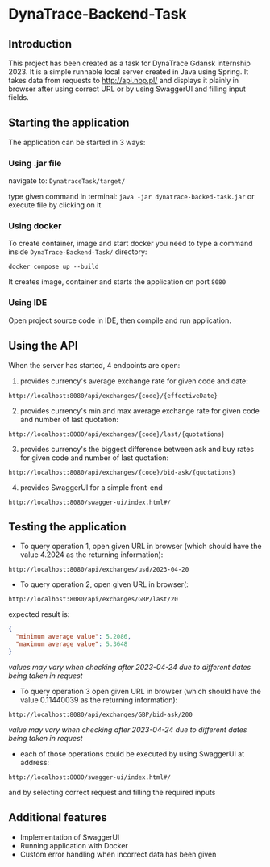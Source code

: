 # DynaTrace-Backend-Task

## Introduction

This project has been created as a task for DynaTrace Gdańsk internship 2023. It is a simple runnable local server created in Java using Spring. It takes data from requests to http://api.nbp.pl/ and displays it plainly in browser after using correct URL or by using SwaggerUI and filling input fields.

## Starting the application

The application can be started in 3 ways:

### Using .jar file

navigate to: `DynatraceTask/target/`

type given command in terminal: `java -jar dynatrace-backed-task.jar`
or execute file by clicking on it

### Using docker
To create container, image and start docker you need to type a command inside `DynaTrace-Backend-Task/` directory:

`docker compose up --build`

It creates image, container and starts the application on port `8080`

### Using IDE

Open project source code in IDE, then compile and run application.

## Using the API
When the server has started, 4 endpoints are open:

1. provides currency's average exchange rate for given code and date:
```
http://localhost:8080/api/exchanges/{code}/{effectiveDate}
```
2. provides currency's min and max average exchange rate for given code and number of last quotation:
```
http://localhost:8080/api/exchanges/{code}/last/{quotations}
```
3. provides currency's the biggest difference between ask and buy rates for given code and number of last quotation:
```
http://localhost:8080/api/exchanges/{code}/bid-ask/{quotations}
```
4. provides SwaggerUI for a simple front-end
```
http://localhost:8080/swagger-ui/index.html#/
```


## Testing the application
- To query operation 1, open given URL in browser (which should have the value 4.2024 as the returning information):
```
http://localhost:8080/api/exchanges/usd/2023-04-20
```
- To query operation 2, open given URL in browser(:
```
http://localhost:8080/api/exchanges/GBP/last/20
```
expected result is:
```json
{
  "minimum average value": 5.2086,
  "maximum average value": 5.3648
}
```
*values may vary when checking after 2023-04-24 due to different dates being taken in request*


- To query operation 3 open given URL in browser (which should have the value 0.11440039 as the returning information):
```
http://localhost:8080/api/exchanges/GBP/bid-ask/200
```
*value may vary when checking after 2023-04-24 due to different dates being taken in request*


- each of those operations could be executed by using SwaggerUI at address:
```
http://localhost:8080/swagger-ui/index.html#/
```
and by selecting correct request and filling the required inputs

## Additional features

- Implementation of SwaggerUI
- Running application with Docker
- Custom error handling when incorrect data has been given 
